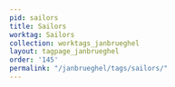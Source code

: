 ```yaml
---
pid: sailors
title: Sailors
worktag: Sailors
collection: worktags_janbrueghel
layout: tagpage_janbrueghel
order: '145'
permalink: "/janbrueghel/tags/sailors/"
---
```


